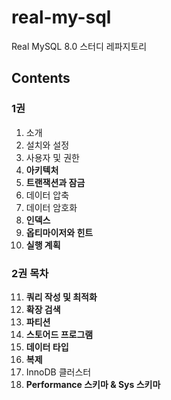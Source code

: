 # real-my-sql
Real MySQL 8.0 스터디 레파지토리

## Contents
### 1권
1. 소개
2. 설치와 설정
3. 사용자 및 권한
4. **아키텍처**
5. **트랜잭션과 잠금**
6. 데이터 압축
7. 데이터 암호화
8. **인덱스**
9. **옵티마이저와 힌트**
10. **실행 계획**

### 2권 목차
11. **쿼리 작성 및 최적화**
12. **확장 검색**
13. **파티션**
14. **스토어드 프로그램**
15. **데이터 타입**
16. **복제**
17. InnoDB 클러스터
18. **Performance 스키마 & Sys 스키마**

